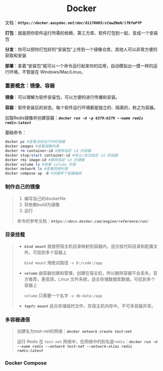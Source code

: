 <h1 align="center">Docker</h1>

文档：***`https://docker.easydoc.net/doc/81170005/cCewZWoN/lTKfePfP`***

**打包**：就是把你软件运行所需的依赖、第三方库、软件打包到一起，变成一个安装包

**分发**：你可以把你打包好的“安装包”上传到一个镜像仓库，其他人可以非常方便的获取和安装

**部署**：拿着“安装包”就可以一个命令运行起来你的应用，自动模拟出一摸一样的运行环境，不管是在 Windows/Mac/Linux。

### 重要概念：镜像、容器

**镜像**：可以理解为软件安装包，可以方便的进行传播和安装。

**容器**：软件安装后的状态，每个软件运行环境都是独立的、隔离的，称之为容器。

拉取Redis镜像并创建容器：***`docker run -d -p 6379:6379 --name redis redis:latest`***

基础命令：

```powershell
docker ps #查看当前运行中的容器
docker images #查看镜像列表
docker rm container-id #删除指定 id 的容器
docker stop/start container-id #停止/启动指定 id 的容器
docker rmi image-id #删除指定 id 的镜像
docker volume ls #查看 volume 列表
docker network ls #查看网络列表
docker compose up -d #创建多个容器编排
```

### 制作自己的镜像

> 1. 编写自己的dockerfile
> 2. 将依赖build为镜像
> 3. 运行
>
> 命令的参考文档：***`https://docs.docker.com/engine/reference/run/`***

### 目录挂载

> - ***`bind mount`*** 直接把宿主机目录映射到容器内，适合挂代码目录和配置文件。可挂到多个容器上
>
>   `bind mount` 用绝对路径 `-v D:/code:/app`
>
> - ***`volume`*** 由容器创建和管理，创建在宿主机，所以删除容器不会丢失，官方推荐，更高效，Linux 文件系统，适合存储数据库数据。可挂到多个容器上
>
>   `volume` 只需要一个名字 `-v db-data:/app`
>
> - ***`tmpfs mount`*** 适合存储临时文件，存宿主机内存中。不可多容器共享。

### 多容器通信

>  创建名为test-net的网络：***`docker network create test-net`***
>
> 运行 Redis 在 `test-net` 网络中，在网络中的别名是`redis`：***`docker run -d --name redis --network test-net --network-alias redis redis:latest`***

### Docker Compose

> 













































